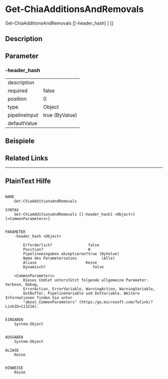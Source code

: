 ﻿# Get-ChiaAdditionsAndRemovals

Get-ChiaAdditionsAndRemovals [[-header_hash] <Object>] [<CommonParameters>]



## Description



## Parameter

### -header_hash


<table><tr><td>description</td><td></td></tr>
<tr><td>required</td><td>false
</td></tr>
<tr><td>position</td><td>0
</td></tr>
<tr><td>type</td><td>Object
</td></tr>
<tr><td>pipelineInput</td><td>true (ByValue)
</td></tr>
<tr><td>defaultValue</td><td></td></tr>
</table>

## Beispiele

## Related Links


---
## PlainText Hilfe

```

NAME
    Get-ChiaAdditionsAndRemovals
    
SYNTAX
    Get-ChiaAdditionsAndRemovals [[-header_hash] <Object>]  [<CommonParameters>]
    
    
PARAMETER
    -header_hash <Object>
        
        Erforderlich?                false
        Position?                    0
        Pipelineeingaben akzeptieren?true (ByValue)
        Name des Parametersatzes           (Alle)
        Aliase                      Keine
        Dynamisch?                     false
        
    <CommonParameters>
        Dieses Cmdlet unterstützt folgende allgemeine Parameter: Verbose, Debug,
        ErrorAction, ErrorVariable, WarningAction, WarningVariable,
        OutBuffer, PipelineVariable und OutVariable. Weitere Informationen finden Sie unter 
        "about_CommonParameters" (https:/go.microsoft.com/fwlink/?LinkID=113216). 
    
    
EINGABEN
    System.Object
    
    
AUSGABEN
    System.Object
    
ALIASE
    Keine
    

HINWEISE
    Keine



```


